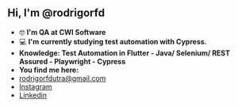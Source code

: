 ## Hi, I'm @rodrigorfd

- 🤓 **I'm QA at CWI Software**
- 💻 **I'm currently studying test automation with Cypress.**
- **Knowledge: Test Automation in Flutter - Java/ Selenium/ REST Assured - Playwright - Cypress**
- **You find me here:** 
- rodrigorfdutra@gmail.com
- [Instagram](https://www.instagram.com/rodrigo.rfd/)
- [Linkedin](https://www.linkedin.com/in/rodrigo-dutra-a32183211/)

<!---
rodrigorfd/rodrigorfd is a ✨ special ✨ repository because its `README.md` (this file) appears on your GitHub profile.
You can click the Preview link to take a look at your changes.
--->
